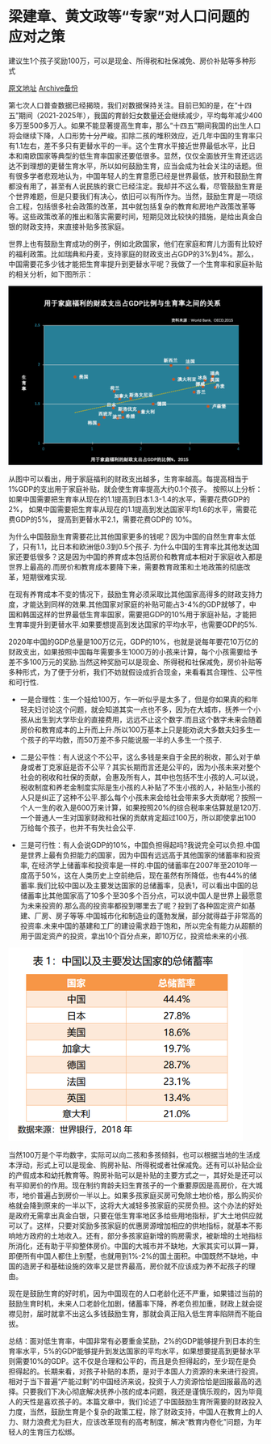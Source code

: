 # 梁建章、黄文政等“专家”对人口问题的应对之策

建议生1个孩子奖励100万，可以是现金、所得税和社保减免、房价补贴等多种形式

[原文地址](http://www.ccg.org.cn/archives/63544) [Archive备份](https://archive.ph/iirtT)

第七次人口普查数据已经揭晓，我们对数据保持关注。目前已知的是，在“十四五”期间（2021-2025年），我国的育龄妇女数量还会继续减少，平均每年减少400多万至500多万人。如果不能显著提高生育率，那么“十四五”期间我国的出生人口将会继续下降，人口形势十分严峻。扣除二孩的堆积效应，近几年中国的生育率只有1.1左右，差不多只有更替水平的一半。这个生育水平接近世界最低水平，比日本和南欧国家等典型的低生育率国家还要低很多。显然，仅仅全面放开生育还远远达不到理想的更替生育水平，所以如何鼓励生育，应当会成为社会关注的话题。但有很多学者悲观地认为，中国年轻人的生育意愿已经是世界最低，放开和鼓励生育都没有用了，甚至有人说民族的衰亡已经注定。我却并不这么看，尽管鼓励生育是个世界难题，但是只要我们有决心，依旧可以有所作为。当然，鼓励生育是一项综合工程，包括很多社会政策的改革，其中就包括复杂的教育和房地产政策改革等等。这些政策改革的推出和落实需要时间，短期见效比较快的措施，是给出真金白银的财政支持，来直接补贴多孩家庭。

世界上也有鼓励生育成功的例子，例如北欧国家，他们在家庭和育儿方面有比较好的福利政策。比如瑞典和丹麦，支持家庭的财政支出占GDP的3%到4%。那么，中国需要花多少钱才能把生育率提升到更替水平呢？我做了一个生育率和家庭补贴的相关分析，如下图所示：

![image](imgs/GDP与生育率.png)

从图中可以看出，用于家庭福利的财政支出越多，生育率越高。每提高相当于1%GDP的支出用于家庭补贴，就会使生育率提高大约0.1个孩子。
按照以上分析：如果中国需要把生育率从现在的1.1提高到日本1.3-1.4的水平，需要花费GDP的2%，
            如果中国需要把生育率从现在的1.1提高到发达国家平均1.6的水平，需要花费GDP的5%，
            提高到更替水平2.1，需要花费GDP的 10%。

为什么中国鼓励生育需要花比其他国家更多的钱呢？因为中国的自然生育率太低了，只有1.1，比日本和欧洲低0.3到0.5个孩子.
为什么中国的生育率比其他发达国家还要低很多？这是因为中国的养育成本包括房价和教育成本相对于家庭收入都是世界上最高的.而房价和教育成本要降下来，需要教育政策和土地政策的彻底改革，短期很难实现.

在现有养育成本不变的情况下，鼓励生育必须采取比其他国家高得多的财政支持力度，才能达到同样的效果.其他国家对家庭的补贴可能占3-4%的GDP就够了，中国和韩国这样的世界最低生育率国家，需要把GDP的10%用于家庭补贴，才能把生育率提升到更替水平.如果要想提高到发达国家的平均水平，也需要GDP的5%.

2020年中国的GDP总量是100万亿元，GDP的10%，也就是说每年要花10万亿的财政支出，如果按照中国每年需要多生1000万的小孩来计算，每个小孩需要给予差不多100万元的奖励.当然这种奖励可以是现金、所得税和社保减免，房价补贴等多种形式，为了便于分析，我们不妨就假设成折合现金，来看看其合理性、公平性和可行性.

- 一是合理性：生一个娃给100万，乍一听似乎是太多了，但是你如果真的和年轻夫妇讨论这个问题，就会知道其实一点也不多，因为在大城市，抚养一个小孩从出生到大学毕业的直接费用，远远不止这个数字.而且这个数字未来会随着房价和教育成本的上升而上升.所以100万基本上只是能劝说大多数夫妇多生一个孩子的平均数，而50万差不多只能说服一半的人多生一个孩子.

- 二是公平性：有人说这个不公平，这么多钱是来自于全民的税收，那么对于单身或者丁克家庭是否不公平？其实长期而言还是公平的，因为小孩未来对整个社会的税收和社保的贡献，会惠及所有人，其中也包括不生小孩的人.可以说，税收制度和养老金制度实际是生小孩的人补贴了不生小孩的人，补贴生小孩的人只是纠正了这种不公平.那么每个小孩未来会给社会带来多大贡献呢？按照一个人一生的收入是600万来计算，如果按照20%的综合税率来估算就是120万.一个普通人一生对国家财政和社保的贡献肯定超过100万，所以即使拿出100万给每个孩子，也并不有失社会公平.

- 三是可行性：有人会说GDP的10%，中国负担得起吗?我说完全可以负担.中国是世界上最有负担能力的国家，因为中国有远远高于其他国家的储蓄率和投资率, 在经济学上储蓄率和投资率是一样的.中国的储蓄率在2007年至2010年一度高于50%，这在人类历史上空前绝后，现在虽然有所降低，也有44%的储蓄率.我们比较中国以及主要发达国家的总储蓄率，见表1，可以看出中国的总储蓄率比其他国家高了10多个至30多个百分点，可以说中国人是世界上最愿意为未来投资的.那么高的投资率都投到哪里去了呢？投到了各种固定资产如基建、厂房、房子等等.中国城市化和制造业的蓬勃发展，部分就得益于非常高的投资率.未来中国的基建和工厂的建设需求趋于饱和，所以完全有能力从超额的用于固定资产的投资，拿出10个百分点来，即10万亿，投资给未来的小孩.

![image](imgs/储蓄率.png)

当然100万是个平均数字，实际可以向二孩和多孩倾斜，也可以根据当地的生活成本浮动，形式上可以是现金、购房补贴、所得税或者社保减免。还有可以补贴企业的产假成本和幼托教育等。购房补贴可以是补贴的主要方式之一，其好处是还可以有平抑房价的作用。现在制约育龄夫妇生育孩子的一个重要原因是高房价，在大城市，地价普遍占到房价一半以上。如果多孩家庭买房可免除土地价格，那么购买价格就会降到原来的一半以下，这将大大减轻多孩家庭的买房负担。这个办法的好处是政府无需拿出真金白银，只要在低生育率地区多给些用地指标，扩大土地供应就可以了。这样，只要对奖励多孩家庭的优惠房源增加相应的供地指标，就基本不影响地方政府的土地收入。还有，部分多孩家庭新增的购房需求，被新增的土地指标所消化，还有助于平抑整体房价。中国的大城市并不缺地，大家其实可以算一算，即便所有中国人都住上别墅，也就用到1%-2%的国土面积。中国既然不缺地，中国的造房子和基础设施的效率又是世界最高，房价就不应该成为养不起孩子的理由。

现在是鼓励生育的好时机，因为中国现在的人口老龄化还不严重，如果错过当前的鼓励生育时机，未来人口老龄化加剧，储蓄率下降，养老负担加重，财政上就会捉襟见肘，届时就拿不出这么多钱鼓励生育，那就会真正陷入低生育率陷阱而不能自拔。

总结：面对低生育率，中国非常有必要重金奖励，2%的GDP能够提升到日本的生育率水平，5%的GDP能够提升到发达国家的平均水平，如果想要提高到更替水平则需要10%的GDP。这不仅是合理和公平的，而且是负担得起的，至少现在是负担得起的。长期来看，对孩子补贴的本质，是对于本国人力资源的未来进行投资。相对于当下普遍“产能过剩”的中国经济来说，投资于人力资源恰恰是回报最高的选择。只要我们下决心彻底解决抚养小孩的成本问题，我还是谨慎乐观的，因为毕竟人的天性是喜欢孩子的。本篇文章中，我们论述了中国鼓励生育所需要的财政投入力度，当然，鼓励生育是个复杂的政策工程，除了财政支持，中国人在教育上的人力、财力浪费尤为巨大，应该改革现有的高考制度，解决“教育内卷化”问题，为年轻人的生育压力松绑。
